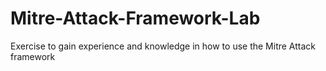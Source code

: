 # Mitre-Attack-Framework-Lab
Exercise to gain experience and knowledge in how to use the Mitre Attack framework
